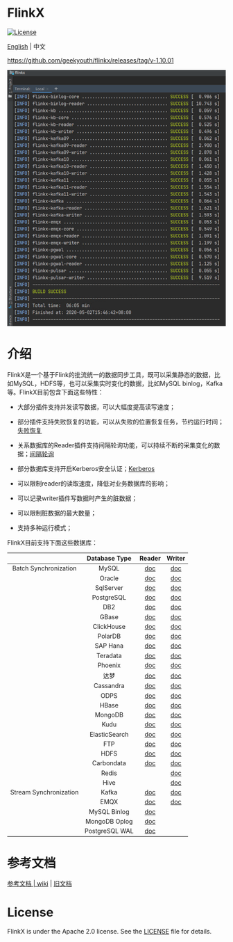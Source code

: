 FlinkX
============

[![License](https://img.shields.io/badge/license-Apache%202-4EB1BA.svg)](https://www.apache.org/licenses/LICENSE-2.0.html)

[English](README_EN.md) | 中文

<https://github.com/geekyouth/flinkx/releases/tag/v-1.10.01>

![](docs/images/build.png)

# 介绍

FlinkX是一个基于Flink的批流统一的数据同步工具，既可以采集静态的数据，比如MySQL，HDFS等，也可以采集实时变化的数据，比如MySQL binlog，Kafka等。FlinkX目前包含下面这些特性：

- 大部分插件支持并发读写数据，可以大幅度提高读写速度；

- 部分插件支持失败恢复的功能，可以从失败的位置恢复任务，节约运行时间；[失败恢复](docs/restore.md)

- 关系数据库的Reader插件支持间隔轮询功能，可以持续不断的采集变化的数据；[间隔轮询](docs/rdbreader.md)

- 部分数据库支持开启Kerberos安全认证；[Kerberos](docs/kerberos.md)

- 可以限制reader的读取速度，降低对业务数据库的影响；

- 可以记录writer插件写数据时产生的脏数据；

- 可以限制脏数据的最大数量；

- 支持多种运行模式；

FlinkX目前支持下面这些数据库：

|                        | Database Type  | Reader                          | Writer                          |
|:----------------------:|:--------------:|:-------------------------------:|:-------------------------------:|
| Batch Synchronization  | MySQL          | [doc](docs/rdbreader.md)        | [doc](docs/rdbwriter.md)        |
|                        | Oracle         | [doc](docs/rdbreader.md)        | [doc](docs/rdbwriter.md)        |
|                        | SqlServer      | [doc](docs/rdbreader.md)        | [doc](docs/rdbwriter.md)        |
|                        | PostgreSQL     | [doc](docs/rdbreader.md)        | [doc](docs/rdbwriter.md)        |
|                        | DB2            | [doc](docs/rdbreader.md)        | [doc](docs/rdbwriter.md)        |
|                        | GBase          | [doc](docs/rdbreader.md)        | [doc](docs/rdbwriter.md)        |
|                        | ClickHouse     | [doc](docs/rdbreader.md)        | [doc](docs/rdbwriter.md)        |
|                        | PolarDB        | [doc](docs/rdbreader.md)        | [doc](docs/rdbwriter.md)        |
|                        | SAP Hana       | [doc](docs/rdbreader.md)        | [doc](docs/rdbwriter.md)        |
|                        | Teradata       | [doc](docs/rdbreader.md)        | [doc](docs/rdbwriter.md)        |
|                        | Phoenix        | [doc](docs/rdbreader.md)        | [doc](docs/rdbwriter.md)        |
|                        | 达梦            | [doc](docs/rdbreader.md)        | [doc](docs/rdbwriter.md)        |
|                        | Cassandra      | [doc](docs/cassandrareader.md)  | [doc](docs/cassandrawriter.md)  |
|                        | ODPS           | [doc](docs/odpsreader.md)       | [doc](docs/odpswriter.md)       |
|                        | HBase          | [doc](docs/hbasereader.md)      | [doc](docs/hbasewriter.md)      |
|                        | MongoDB        | [doc](docs/mongodbreader.md)    | [doc](docs/mongodbwriter.md)    |
|                        | Kudu           | [doc](docs/kudureader.md)       | [doc](docs/kuduwriter.md)       |
|                        | ElasticSearch  | [doc](docs/esreader.md)         | [doc](docs/eswriter.md)         |
|                        | FTP            | [doc](docs/ftpreader.md)        | [doc](docs/ftpwriter.md)        |
|                        | HDFS           | [doc](docs/hdfsreader.md)       | [doc](docs/hdfswriter.md)       |
|                        | Carbondata     | [doc](docs/carbondatareader.md) | [doc](docs/carbondatawriter.md) |
|                        | Redis          |                                 | [doc](docs/rediswriter.md)      |
|                        | Hive           |                                 | [doc](docs/hivewriter.md)       |
| Stream Synchronization | Kafka          | [doc](docs/kafkareader.md)      | [doc](docs/kafkawriter.md)      |
|                        | EMQX           | [doc](docs/emqxreader.md)       | [doc](docs/emqxwriter.md)       |
|                        | MySQL Binlog   | [doc](docs/binlog.md)           |                                 |
|                        | MongoDB Oplog  | [doc](docs/mongodb_oplog.md)    |                                 |
|                        | PostgreSQL WAL | [doc](docs/pgwalreader.md)      |                                 |

# 参考文档

[参考文档 | wiki](docs) | [旧文档](README_OLD.md)

# License

FlinkX is under the Apache 2.0 license. See the [LICENSE](http://www.apache.org/licenses/LICENSE-2.0) file for details.
